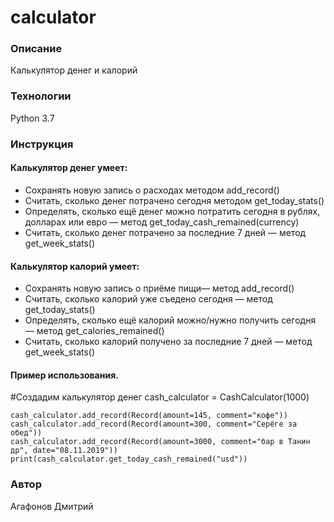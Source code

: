 # calculator
### Описание
Калькулятор денег и калорий
### Технологии
Python 3.7
### Инструкция

#### Калькулятор денег умеет:
- Сохранять новую запись о расходах методом add_record()
- Считать, сколько денег потрачено сегодня методом get_today_stats()
- Определять, сколько ещё денег можно потратить сегодня в рублях, долларах или евро — метод get_today_cash_remained(currency)
- Считать, сколько денег потрачено за последние 7 дней — метод get_week_stats()
#### Калькулятор калорий умеет:
- Сохранять новую запись о приёме пищи— метод add_record()
- Считать, сколько калорий уже съедено сегодня — метод get_today_stats()
- Определять, сколько ещё калорий можно/нужно получить сегодня — метод get_calories_remained()
- Считать, сколько калорий получено за последние 7 дней — метод get_week_stats()
#### Пример использования.
#Создадим калькулятор денег
cash_calculator = CashCalculator(1000)


    cash_calculator.add_record(Record(amount=145, comment="кофе"))
    cash_calculator.add_record(Record(amount=300, comment="Серёге за обед"))
    cash_calculator.add_record(Record(amount=3000, comment="бар в Танин др", date="08.11.2019"))
    print(cash_calculator.get_today_cash_remained("usd"))
### Автор
Агафонов Дмитрий
